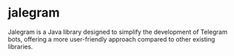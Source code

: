# jalegram
Jalegram is a Java library designed to simplify the development of Telegram bots, offering a more user-friendly approach compared to other existing libraries.
